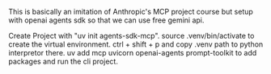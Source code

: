 This is basically an imitation of Anthropic's MCP project course but setup with 
openai agents sdk so that we can use free gemini api.

Create Project with "uv init agents-sdk-mcp".
source .venv/bin/activate to create the virtual environment.
ctrl + shift + p and copy .venv path to python interpretor there.
uv add mcp uvicorn openai-agents prompt-toolkit to add packages and run the cli project.

